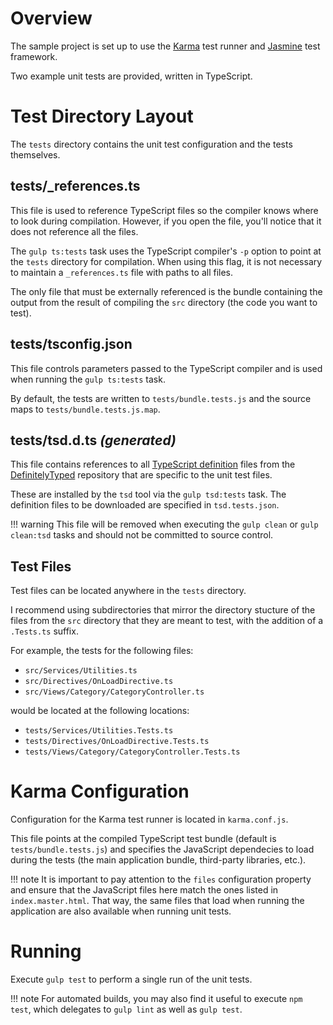 # Overview

The sample project is set up to use the [Karma](https://karma-runner.github.io) test runner and [Jasmine](http://jasmine.github.io/) test framework.

Two example unit tests are provided, written in TypeScript.

# Test Directory Layout

The `tests` directory contains the unit test configuration and the tests themselves.

## tests/_references.ts

This file is used to reference TypeScript files so the compiler knows where to look during compilation. However, if you open the file, you'll notice that it does not reference all the files.

The `gulp ts:tests` task uses the TypeScript compiler's `-p` option to point at the `tests` directory for compilation. When using this flag, it is not necessary to maintain a `_references.ts` file with paths to all files.

The only file that must be externally referenced is the bundle containing the output from the result of compiling the `src` directory (the code you want to test).

## tests/tsconfig.json

This file controls parameters passed to the TypeScript compiler and is used when running the `gulp ts:tests` task.

By default, the tests are written to `tests/bundle.tests.js` and the source maps to `tests/bundle.tests.js.map`.

## tests/tsd.d.ts _(generated)_

This file contains references to all [TypeScript definition](http://www.typescriptlang.org/Handbook#writing-dts-files) files from the [DefinitelyTyped](http://definitelytyped.org/) repository that are specific to the unit test files.

These are installed by the `tsd` tool via the `gulp tsd:tests` task. The definition files to be downloaded are specified in `tsd.tests.json`.

!!! warning
	This file will be removed when executing the `gulp clean` or `gulp clean:tsd` tasks and should not be committed to source control.

## Test Files

Test files can be located anywhere in the `tests` directory.

I recommend using subdirectories that mirror the directory stucture of the files from the `src` directory that they are meant to test, with the addition of a `.Tests.ts` suffix.

For example, the tests for the following files:

* `src/Services/Utilities.ts`
* `src/Directives/OnLoadDirective.ts`
* `src/Views/Category/CategoryController.ts`

would be located at the following locations:

* `tests/Services/Utilities.Tests.ts`
* `tests/Directives/OnLoadDirective.Tests.ts`
* `tests/Views/Category/CategoryController.Tests.ts`

# Karma Configuration

Configuration for the Karma test runner is located in `karma.conf.js`.

This file points at the compiled TypeScript test bundle (default is `tests/bundle.tests.js`) and specifies the JavaScript dependecies to load during the tests (the main application bundle, third-party libraries, etc.).

!!! note
	It is important to pay attention to the `files` configuration property and ensure that the JavaScript files here match the ones listed in `index.master.html`. That way, the same files that load when running the application are also available when running unit tests.

# Running

Execute `gulp test` to perform a single run of the unit tests.

!!! note
	For automated builds, you may also find it useful to execute `npm test`, which delegates to `gulp lint` as well as `gulp test`.
